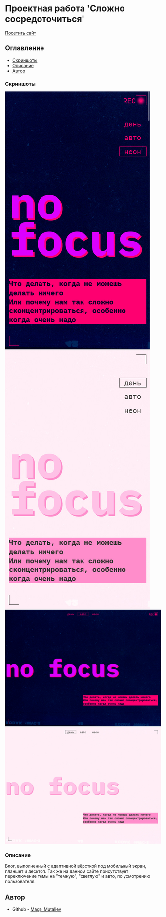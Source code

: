 # Проектная работа 'Сложно сосредоточиться'  

[Посетить сайт](https://mutaliev2008.github.io/slozhno-sosredotochitsya/)  



## Оглавление

- [Скриншоты](#скриншоты)
- [Описание](#описание)
- [Автор](#автор)
### Скриншоты

![](https://github.com/MikeBeloborodov/slozhno-sosredotochitsya/blob/main/screenshots/screenshot_dark_theme_mobile.jpg)
![](https://github.com/MikeBeloborodov/slozhno-sosredotochitsya/blob/main/screenshots/screenshot_light_theme_mobile.jpg)
![](https://github.com/MikeBeloborodov/slozhno-sosredotochitsya/raw/main/screenshots/screenshot_dark_theme_desktop.jpg)
![](https://github.com/MikeBeloborodov/slozhno-sosredotochitsya/raw/main/screenshots/screenshot_light_theme_desktop.jpg)

### Описание

Блог, выполненный с адаптивной вёрсткой под мобильный экран, планшет и десктоп. Так же на данном сайте присутствует переключение темы на "темную", "светлую" и авто, по усмотрению пользователя.

## Автор

- Github - [Maga_Mutaliev](https://github.com/mutaliev2008)
